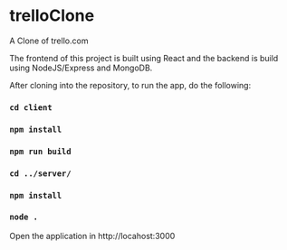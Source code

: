 # trelloClone
A Clone of trello.com

The frontend of this project is built using React and the backend is build using NodeJS/Express and MongoDB.

After cloning into the repository, to run the app, do the following:

### `cd client`
### `npm install`
### `npm run build`

### `cd ../server/`
### `npm install`
### `node .`

Open the application in http://locahost:3000
